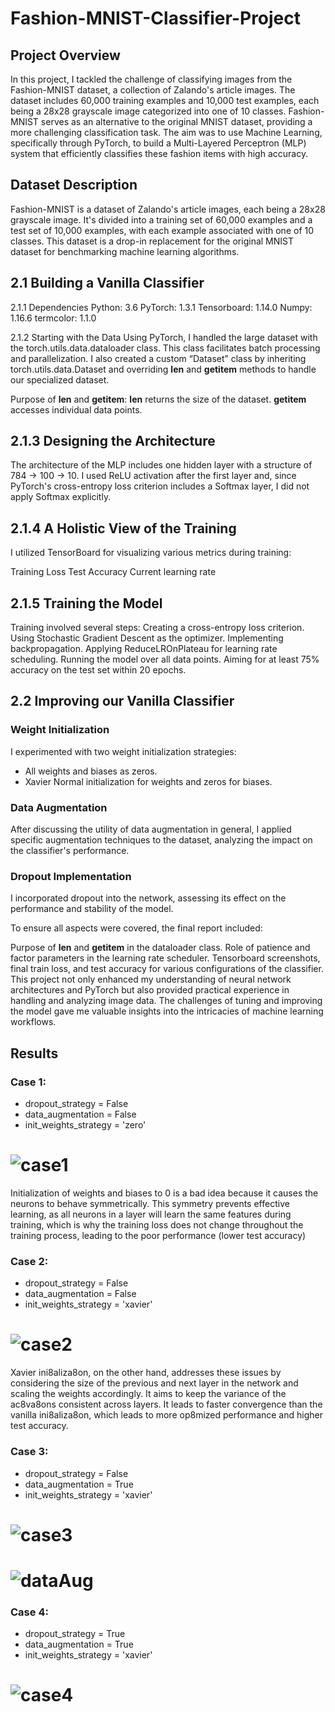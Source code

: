 # Fashion-MNIST-Classifier-Project

## Project Overview

In this project, I tackled the challenge of classifying images from the Fashion-MNIST dataset, a collection of Zalando's article images. The dataset includes 60,000 training examples and 10,000 test examples, each being a 28x28 grayscale image categorized into one of 10 classes. Fashion-MNIST serves as an alternative to the original MNIST dataset, providing a more challenging classification task. The aim was to use Machine Learning, specifically through PyTorch, to build a Multi-Layered Perceptron (MLP) system that efficiently classifies these fashion items with high accuracy.

## Dataset Description

Fashion-MNIST is a dataset of Zalando's article images, each being a 28x28 grayscale image. It's divided into a training set of 60,000 examples and a test set of 10,000 examples, with each example associated with one of 10 classes. This dataset is a drop-in replacement for the original MNIST dataset for benchmarking machine learning algorithms.

## 2.1 Building a Vanilla Classifier

2.1.1 Dependencies
Python: 3.6
PyTorch: 1.3.1
Tensorboard: 1.14.0
Numpy: 1.16.6
termcolor: 1.1.0


2.1.2 Starting with the Data
Using PyTorch, I handled the large dataset with the torch.utils.data.dataloader class. This class facilitates batch processing and parallelization. I also created a custom “Dataset” class by inheriting torch.utils.data.Dataset and overriding __len__ and __getitem__ methods to handle our specialized dataset.

Purpose of __len__ and __getitem__:
__len__ returns the size of the dataset.
__getitem__ accesses individual data points.

## 2.1.3 Designing the Architecture
The architecture of the MLP includes one hidden layer with a structure of 784 → 100 → 10. I used ReLU activation after the first layer and, since PyTorch's cross-entropy loss criterion includes a Softmax layer, I did not apply Softmax explicitly.

## 2.1.4 A Holistic View of the Training
I utilized TensorBoard for visualizing various metrics during training:

Training Loss
Test Accuracy
Current learning rate

## 2.1.5 Training the Model
Training involved several steps:
Creating a cross-entropy loss criterion.
Using Stochastic Gradient Descent as the optimizer.
Implementing backpropagation.
Applying ReduceLROnPlateau for learning rate scheduling.
Running the model over all data points.
Aiming for at least 75% accuracy on the test set within 20 epochs.

## 2.2 Improving our Vanilla Classifier

### Weight Initialization
I experimented with two weight initialization strategies:
 - All weights and biases as zeros.
 - Xavier Normal initialization for weights and zeros for biases.
   
### Data Augmentation
After discussing the utility of data augmentation in general, I applied specific augmentation techniques to the dataset, analyzing the impact on the classifier's performance.

### Dropout Implementation
I incorporated dropout into the network, assessing its effect on the performance and stability of the model.

To ensure all aspects were covered, the final report included:

Purpose of __len__ and __getitem__ in the dataloader class.
Role of patience and factor parameters in the learning rate scheduler.
Tensorboard screenshots, final train loss, and test accuracy for various configurations of the classifier.
This project not only enhanced my understanding of neural network architectures and PyTorch but also provided practical experience in handling and analyzing image data. The challenges of tuning and improving the model gave me valuable insights into the intricacies of machine learning workflows.



## Results
### Case 1:
- dropout_strategy = False
- data_augmentation = False
- init_weights_strategy = 'zero'
# ![case1](Results/case1.png)
Initialization of weights and biases to 0 is a bad idea because it causes the neurons to behave symmetrically. This symmetry prevents effective learning, as all neurons in a layer will learn the same features during training, which is why the training loss does not change throughout the training process, leading to the poor performance (lower test accuracy) 

### Case 2:
- dropout_strategy = False
- data_augmentation = False
- init_weights_strategy = 'xavier'
# ![case2](Results/case2.png)
Xavier ini8aliza8on, on the other hand, addresses these issues by considering the size of the previous and next layer in the network and scaling the weights accordingly. It aims to keep the variance of the ac8va8ons consistent across layers. It leads to faster convergence than the vanilla ini8aliza8on, which leads to more op8mized performance and higher test accuracy.

### Case 3:
- dropout_strategy = False
- data_augmentation = True
- init_weights_strategy = 'xavier'
# ![case3](Results/case3.png)
# ![dataAug](Results/dataAug.png)

### Case 4:
- dropout_strategy = True
- data_augmentation = True
- init_weights_strategy = 'xavier'
# ![case4](Results/case4.png)


